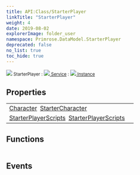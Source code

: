 ```yaml
---
title: API:Class/StarterPlayer
linkTitle: "StarterPlayer"
weight: 4
date: 2019-08-02
explorerImage: folder_user
namespace: Primrose.DataModel.StarterPlayer
deprecated: false
no_list: true
toc_hide: true
---
```

<small class="inheritance">
<span class="" href="/docs/api-reference/Class/StarterPlayer"><img src="/icons/silk/folder_user.png"/>&nbsp;StarterPlayer</span>&nbsp;:&nbsp;<a class="" href="/docs/api-reference/Class/Service"><img src="/icons/silk/default.png"/>&nbsp;Service</a>&nbsp;:&nbsp;<a class="" href="/docs/api-reference/Class/Instance"><img src="/icons/silk/default.png"/>&nbsp;Instance</a></small>
 
## Properties
 
<table class="studiohide">
<tbody>
<tr class="function-row ">
<td style="vertical-align:top;white-space:normal;">
<div>
<a class="type" href="/docs/api-reference/Class/Character">Character</a><span class="method-body" style="text-indent: -2em; padding-left: 0.5em"><a class="name" href="StarterCharacter">StarterCharacter</a></span></td>
<td style="vertical-align:top;white-space:normal;">
</td>
</tr>

<tr class="function-row ">
<td style="vertical-align:top;white-space:normal;">
<div>
<a class="type" href="/docs/api-reference/Class/StarterPlayerScripts">StarterPlayerScripts</a><span class="method-body" style="text-indent: -2em; padding-left: 0.5em"><a class="name" href="StarterPlayerScripts">StarterPlayerScripts</a></span></td>
<td style="vertical-align:top;white-space:normal;">
</td>
</tr>

</tbody>
</table>
 
## Functions
 
<table class="studiohide">
<tbody>
</tbody>
</table>
 
## Events
 
<table class="studiohide">
<tbody>
</tbody>
</table>
<b>
</b>
<div class="inheritors">
<ul class="root">
</ul>
</div>
